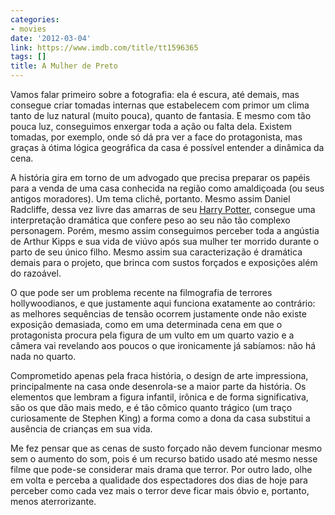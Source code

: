 ```yaml
---
categories:
- movies
date: '2012-03-04'
link: https://www.imdb.com/title/tt1596365
tags: []
title: A Mulher de Preto
---
```


Vamos falar primeiro sobre a fotografia: ela é escura, até demais, mas consegue criar tomadas internas que estabelecem com primor um clima tanto de luz natural (muito pouca), quanto de fantasia. E mesmo com tão pouca luz, conseguimos enxergar toda a ação ou falta dela. Existem tomadas, por exemplo, onde só dá pra ver a face do protagonista, mas graças à ótima lógica geográfica da casa é possível entender a dinâmica da cena.

A história gira em torno de um advogado que precisa preparar os papéis para a venda de uma casa conhecida na região como amaldiçoada (ou seus antigos moradores). Um tema clichê, portanto. Mesmo assim Daniel Radcliffe, dessa vez livre das amarras de seu [Harry Potter], consegue uma interpretação dramática que confere peso ao seu não tão complexo personagem. Porém, mesmo assim conseguimos perceber toda a angústia de Arthur Kipps e sua vida de viúvo após sua mulher ter morrido durante o parto de seu único filho. Mesmo assim sua caracterização é dramática demais para o projeto, que brinca com sustos forçados e exposições além do razoável.

O que pode ser um problema recente na filmografia de terrores hollywoodianos, e que justamente aqui funciona exatamente ao contrário: as melhores sequências de tensão ocorrem justamente onde não existe exposição demasiada, como em uma determinada cena em que o protagonista procura pela figura de um vulto em um quarto vazio e a câmera vai revelando aos poucos o que ironicamente já sabíamos: não há nada no quarto.

Comprometido apenas pela fraca história, o design de arte impressiona, principalmente na casa onde desenrola-se a maior parte da história. Os elementos que lembram a figura infantil, irônica e de forma significativa, são os que dão mais medo, e é tão cômico quanto trágico (um traço curiosamente de Stephen King) a forma como a dona da casa substitui a ausência de crianças em sua vida.

Me fez pensar que as cenas de susto forçado não devem funcionar mesmo sem o aumento do som, pois é um recurso batido usado até mesmo nesse filme que pode-se considerar mais drama que terror. Por outro lado, olhe em volta e perceba a qualidade dos espectadores dos dias de hoje para perceber como cada vez mais o terror deve ficar mais óbvio e, portanto, menos aterrorizante.

[Harry Potter]: /harry-potter-e-as-reliquias-da-morte-parte-2